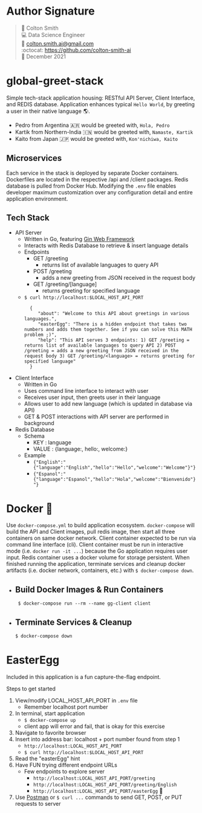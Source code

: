 # Author Signature
> :raising_hand:      Colton Smith <br>
> :computer:          Data Science Engineer <br>
> :incoming_envelope: colton.smith.ai@gmail.com <br>
> :octocat:           https://github.com/colton-smith-ai <br>
> :date:              December 2021 <br>

# global-greet-stack
Simple tech-stack application housing: RESTful API Server, Client Interface,
and REDIS database. Application enhances typical `Hello World`, by greeting
a user in their native language :earth_americas:.
- Pedro from Argentina :argentina: would be greeted with, `Hola, Pedro`
- Kartik from Northern-India :india: would be greeted with, `Namaste, Kartik`
- Kaito from Japan :jp: would be greeted with, `Kon'nichiwa, Kaito`

## Microservices
Each service in the stack is deployed by separate Docker containers.
Dockerfiles are located in the respective /api and /client packages. 
Redis database is pulled from Docker Hub. 
Modifying the `.env` file enables developer maximum customization
over any configuration detail and entire application environment.

## Tech Stack
- API Server
  - Written in Go, featuring [Gin Web Framework](https://github.com/gin-gonic/gin)
  - Interacts with Redis Database to retrieve & insert language details
  - Endpoints
    - GET /greeting
      - returns list of available languages to query API
    - POST /greeting
      - adds a new greeting from JSON received in the request body
    - GET /greeting/[language]
      - returns greeting for specified language
  - `$ curl http://localhost:$LOCAL_HOST_API_PORT`
    ``` 
      {
         "about": "Welcome to this API about greetings in various languages.",
         "easterEgg": "There is a hidden endpoint that takes two numbers and adds them together. See if you can solve this MATH problem ;)",
         "help": "This API serves 3 endpoints: 1) GET /greeting = returns list of available languages to query API 2) POST /greeting = adds a new greeting from JSON received in the request body 3) GET /greeting/<language> = returns greeting for specified language"
      }
    ```
- Client Interface
  - Written in Go
  - Uses command line interface to interact with user
  - Receives user input, then greets user in their language
  - Allows user to add new language (which is updated in database via API)
  - GET & POST interactions with API server are performed in background
- Redis Database
  - Schema
    - KEY   : language 
    - VALUE : {language:<language>, hello:<hello>, welcome:<welcome>}
  - Example
    - `{"English":"{"language":"English","hello":"Hello","welcome":"Welcome"}"}`
    - `{"Espanol":"{"language":"Espanol","hello":"Hola","welcome":"Bienvenido"}"}`

# Docker :whale:
Use `docker-compose.yml` to build application ecosystem. `docker-compose` will build the API and
Client images, pull redis image, then start all three containers on same docker network. Client
container expected to be run via command line interface (cli). Client container must be run in
interactive mode (i.e. `docker run -it ...`) because the Go application requires user input.
Redis container uses a docker volume for storage persistent. When finished running the application, 
terminate services and cleanup docker artifacts (i.e. docker network, containers, etc.) with 
`$ docker-compose down`.
- ## Build Docker Images & Run Containers
    ` $ docker-compose run --rm --name gg-client client`
- ## Terminate Services & Cleanup
    `$ docker-compose down`

# EasterEgg
Included in this application is a fun capture-the-flag endpoint.

Steps to get started
1. View/modify LOCAL_HOST_API_PORT in `.env` file
   - Remember localhost port number
2. In terminal, start application
   - `$ docker-compose up`
   - client app will error and fail, that is okay for this exercise
3. Navigate to favorite browser
4. Insert into address bar: localhost + port number found from step 1
   - `http://localhost:LOCAL_HOST_API_PORT`
   - `$ curl http://localhost:$LOCAL_HOST_API_PORT`
5. Read the "easterEgg" hint
6. Have FUN trying different endpoint URLs
   - Few endpoints to explore server
     - `http://localhost:LOCAL_HOST_API_PORT/greeting`
     - `http://localhost:LOCAL_HOST_API_PORT/greeting/English`
     - `http://localhost:LOCAL_HOST_API_PORT/easterEgg` :grimacing:
7. Use [Postman](https://www.postman.com) or `$ curl ...` commands to send GET, POST, or PUT requests to server
